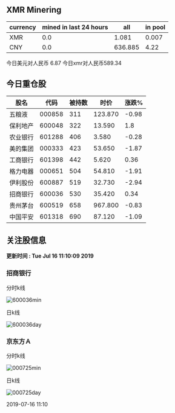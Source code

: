 ## XMR Minering

|currency|mined in last 24 hours|all|in pool|
|---|---|---|---|
|XMR|0.0|1.081|0.007|
|CNY|0.0|636.885|4.22|

今日美元对人民币 6.87	今日xmr对人民币589.34


## 今日重仓股 

|股名|代码|被持数|时价|涨跌%|
|---|---|---|---|---|
|五粮液|000858|311|123.870|-0.98|
|保利地产|600048|322|13.590|1.8|
|农业银行|601288|406|3.580|-0.28|
|美的集团|000333|423|53.650|-1.87|
|工商银行|601398|442|5.620|0.36|
|格力电器|000651|504|54.810|-1.91|
|伊利股份|600887|519|32.730|-2.94|
|招商银行|600036|530|35.420|0.34|
|贵州茅台|600519|658|967.800|-0.83|
|中国平安|601318|690|87.120|-1.09|

## 关注股信息
**更新时间 : Tue Jul 16 11:10:09 2019**
### 招商银行 
分时k线

![600036min](http://image.sinajs.cn/newchart/min/n/sh600036.gif)

日k线

![600036day](http://image.sinajs.cn/newchart/daily/n/sh600036.gif)

### 京东方Ａ 
分时k线

![000725min](http://image.sinajs.cn/newchart/min/n/sz000725.gif)

日k线

![000725day](http://image.sinajs.cn/newchart/daily/n/sz000725.gif)

2019-07-16 11:10
